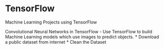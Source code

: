 # TensorFlow
Machine Learning Projects using TensorFlow

Convolutional Neural Networks in TensorFlow - Use TensorFlow to build Machine Learning models which use images to predict objects.
	* Download a public dataset from internet
	* Clean the Dataset
